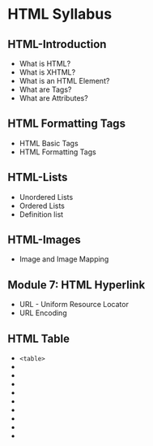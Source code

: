 # HTML Syllabus

## HTML-Introduction

* What is HTML?
* What is XHTML?
* What is an HTML Element?
* What are Tags?
* What are Attributes?

## HTML Formatting Tags

* HTML Basic Tags
* HTML Formatting Tags

## HTML-Lists

* Unordered Lists
* Ordered Lists
* Definition list

## HTML-Images

* Image and Image Mapping

## Module 7: HTML Hyperlink

* URL - Uniform Resource Locator
* URL Encoding

## HTML Table

* ```<table>```
* <thead>
* <tbody>
* <tr>
* <th>
* <td>
* <caption>
* <tfoot>
* <colgroup>
* <col>

## 


